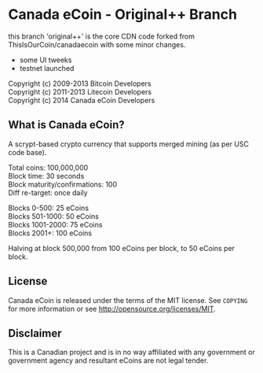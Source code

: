 Canada eCoin - Original++ Branch
================================

this branch 'original++' is the core CDN code forked from ThisIsOurCoin/canadaecoin with some minor changes.
* some UI tweeks
* testnet launched


Copyright (c) 2009-2013 Bitcoin Developers  
Copyright (c) 2011-2013 Litecoin Developers  
Copyright (c) 2014 Canada eCoin Developers  

What is Canada eCoin?
----------------

A scrypt-based crypto currency that supports merged mining (as per USC code base).  

Total coins: 100,000,000  
Block time: 30 seconds  
Block maturity/confirmations: 100  
Diff re-target: once daily  

Blocks 0-500: 25 eCoins  
Blocks 501-1000: 50 eCoins  
Blocks 1001-2000: 75 eCoins  
Blocks 2001+: 100 eCoins  

Halving at block 500,000 from 100 eCoins per block, to 50 eCoins per block.  

License
-------

Canada eCoin is released under the terms of the MIT license. See `COPYING` for more
information or see http://opensource.org/licenses/MIT.

Disclaimer
----------

This is a Canadian project and is in no way affiliated with any government or government agency and resultant eCoins are not legal tender.
